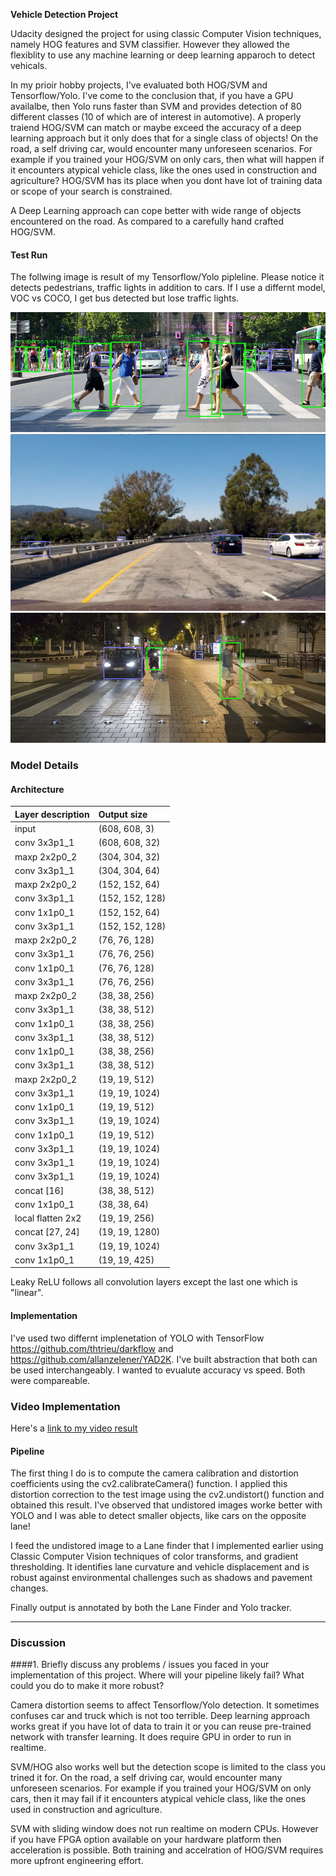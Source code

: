 **Vehicle Detection Project**

Udacity designed the project for using classic Computer Vision techniques, namely HOG features and SVM classifier. However they allowed the flexiblity to use any machine learning or deep learning apparoch to detect vehicals. 

In my prioir hobby projects, I've evaluated both HOG/SVM and Tensorflow/Yolo. I've come to the conclusion that, if you have a GPU availalbe, then Yolo runs faster than SVM and provides detection of 80 different classes (10 of which are of interest in automotive). A properly traiend HOG/SVM can match or maybe exceed the accuracy of a deep learning approach but it only does that for a single class of objects! On the road, a self driving car, would encounter many unforeseen scenarios. For example if you trained your HOG/SVM on only cars, then what will happen if it encounters atypical vehicle class, like the ones used in construction and agriculture? HOG/SVM has its place when you dont have lot of training data or scope of your search is constrained. 

A Deep Learning approach can cope better with wide range of objects encountered on the road. As compared to a carefully hand crafted HOG/SVM. 

[//]: # (Image References)
[image1]: ./output_images/out2.jpg
[image2]: ./output_images/out5.jpg
[image3]: ./output_images/out8.jpg
[image4]: ./examples/sliding_window.jpg
[image5]: ./examples/bboxes_and_heat.png
[image6]: ./examples/labels_map.png
[image7]: ./examples/output_bboxes.png
[video1]: ./project_video.mp4

#### Test Run

The follwing image is result of my Tensorflow/Yolo pipleline. Please notice it detects pedestrians, traffic lights in addition to cars. If I use a differnt model, VOC vs COCO, I get bus detected but lose traffic lights.

![alt text][image1]
![alt text][image2]
![alt text][image3]

### Model Details
#### Architecture

| Layer description                | Output size|
|:---------------------------------|:--------------|
| input                            | (608, 608, 3)|
| conv 3x3p1_1                     | (608, 608, 32)|
| maxp 2x2p0_2                     | (304, 304, 32)|
| conv 3x3p1_1                     | (304, 304, 64)|
| maxp 2x2p0_2                     | (152, 152, 64)|
| conv 3x3p1_1                     | (152, 152, 128)|
| conv 1x1p0_1                     | (152, 152, 64)|
| conv 3x3p1_1                     | (152, 152, 128)|
| maxp 2x2p0_2                     | (76, 76, 128)|
| conv 3x3p1_1                     | (76, 76, 256)|
| conv 1x1p0_1                     | (76, 76, 128)|
| conv 3x3p1_1                     | (76, 76, 256)|
| maxp 2x2p0_2                     | (38, 38, 256)|
| conv 3x3p1_1                     | (38, 38, 512)|
| conv 1x1p0_1                     | (38, 38, 256)|
| conv 3x3p1_1                     | (38, 38, 512)|
| conv 1x1p0_1                     | (38, 38, 256)|
| conv 3x3p1_1                     | (38, 38, 512)|
| maxp 2x2p0_2                     | (19, 19, 512)|
| conv 3x3p1_1                     | (19, 19, 1024)|
| conv 1x1p0_1                     | (19, 19, 512)|
| conv 3x3p1_1                     | (19, 19, 1024)|
| conv 1x1p0_1                     | (19, 19, 512)|
| conv 3x3p1_1                     | (19, 19, 1024)|
| conv 3x3p1_1                     | (19, 19, 1024)|
| conv 3x3p1_1                     | (19, 19, 1024)|
| concat [16]                      | (38, 38, 512)|
| conv 1x1p0_1                     | (38, 38, 64)|
| local flatten 2x2                | (19, 19, 256)|
| concat [27, 24]                  | (19, 19, 1280)|
| conv 3x3p1_1                     | (19, 19, 1024)|
| conv 1x1p0_1                     | (19, 19, 425)|

Leaky ReLU follows all convolution layers except the last one which is "linear".

#### Implementation
I've used two differnt implenetation of YOLO with TensorFlow https://github.com/thtrieu/darkflow and https://github.com/allanzelener/YAD2K. I've built abstraction that both can be used interchangeably. I wanted to evualute accuracy vs speed. Both were compareable.




### Video Implementation

Here's a [link to my video result](./project_video_output.mp4)

#### Pipeline
The first thing I do is to compute the camera calibration and distortion coefficients using the cv2.calibrateCamera() function. I applied this distortion correction to the test image using the cv2.undistort() function and obtained this result. I've observed that undistored images worke better with YOLO and I was able to detect smaller objects, like cars on the opposite lane!

I feed the undistored image to a Lane finder that I implemented earlier using Classic Computer Vision techniques of color transforms, and gradient thresholding. It identifies lane curvature and vehicle displacement and is robust against environmental challenges such as shadows and pavement changes.

Finally output is annotated by both the Lane Finder and Yolo tracker.

---

### Discussion

####1. Briefly discuss any problems / issues you faced in your implementation of this project.  Where will your pipeline likely fail?  What could you do to make it more robust?

Camera distortion seems to affect Tensorflow/Yolo detection. It sometimes confuses car and truck which is not too terrible. Deep learning approach works great if you have lot of data to train it or you can reuse pre-trained network with transfer learning. It does require GPU in order to run in realtime. 

SVM/HOG also works well but the detection scope is limited to the class you trined it for.  On the road, a self driving car, would encounter many unforeseen scenarios. For example if you trained your HOG/SVM on only cars, then it may fail if it encounters atypical vehicle class, like the ones used in construction and agriculture.

SVM with sliding window does not run realtime on modern CPUs. However if you have FPGA option available on your hardware platform then acceleration is possible. Both training and accelration of HOG/SVM requires more upfront engineering effort. 

